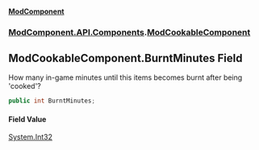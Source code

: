 #### [ModComponent](index.md 'index')
### [ModComponent.API.Components](index.md#ModComponent.API.Components 'ModComponent.API.Components').[ModCookableComponent](ModCookableComponent.md 'ModComponent.API.Components.ModCookableComponent')

## ModCookableComponent.BurntMinutes Field

How many in-game minutes until this items becomes burnt after being 'cooked'?

```csharp
public int BurntMinutes;
```

#### Field Value
[System.Int32](https://docs.microsoft.com/en-us/dotnet/api/System.Int32 'System.Int32')